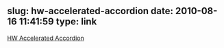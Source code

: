 slug: hw-accelerated-accordion
date: 2010-08-16 11:41:59
type: link
---

[HW Accelerated Accordion](http://cubiq.org/accordion)
